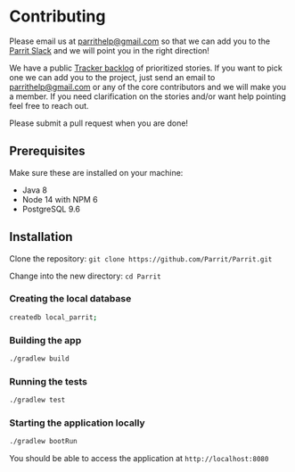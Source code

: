 # Contributing

Please email us at parrithelp@gmail.com so that we can add you to the [Parrit Slack](https://parrit.slack.com) and we will point you in the right
direction!

We have a public [Tracker backlog](https://www.pivotaltracker.com/n/projects/1504460) of prioritized stories.
If you want to pick one we can add you to the project, just send an email to parrithelp@gmail.com
or any of the core contributors and we will make you a member. If you need clarification on the stories 
and/or want help pointing feel free to reach out.

Please submit a pull request when you are done!

## Prerequisites

Make sure these are installed on your machine:

* Java 8
* Node 14 with NPM 6
* PostgreSQL 9.6

## Installation

Clone the repository: `git clone https://github.com/Parrit/Parrit.git`

Change into the new directory: `cd Parrit`

### Creating the local database

```bash
createdb local_parrit;
```

### Building the app

```bash
./gradlew build
```

### Running the tests

```bash
./gradlew test
```

### Starting the application locally

```bash
./gradlew bootRun
```

You should be able to access the application at `http://localhost:8080`
